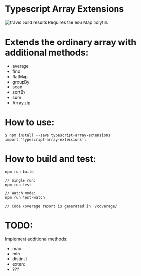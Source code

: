 # Typescript Array Extensions
![travis build results](https://api.travis-ci.org/s-soltys/typescript-array-extensions.svg?branch=master)
Requires the es6 Map polyfill.

# Extends the ordinary array with additional methods:
- average
- find
- flatMap
- groupBy
- scan
- sortBy
- sum
- Array.zip

# How to use:
```
$ npm install --save typescript-array-extensions
import 'typescript-array-extensions';
```

# How to build and test:
```
npm run build
```
```
// Single run:
npm run test

// Watch mode:
npm run test-watch

// Code coverage report is generated in ./coverage/
```

# TODO:
Implement additional methods:
- max
- min
- distinct
- extent
- ???